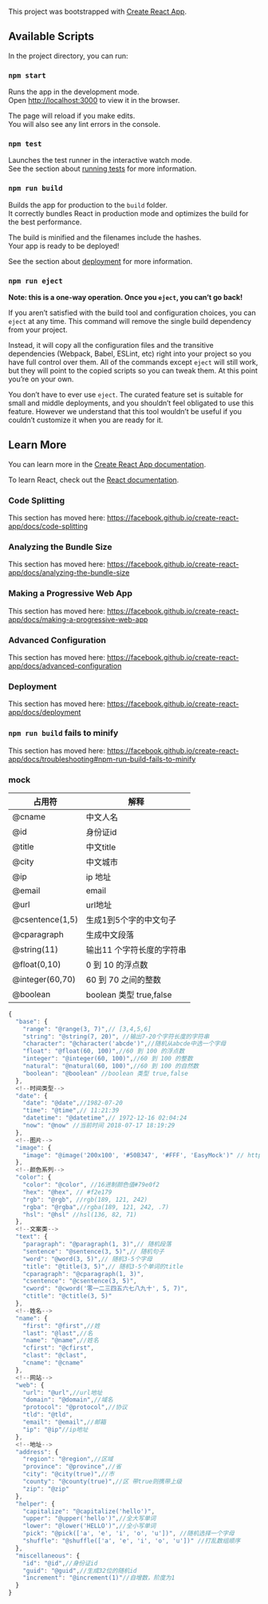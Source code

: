 This project was bootstrapped with [Create React App](https://github.com/facebook/create-react-app).

## Available Scripts

In the project directory, you can run:

### `npm start`

Runs the app in the development mode.<br>
Open [http://localhost:3000](http://localhost:3000) to view it in the browser.

The page will reload if you make edits.<br>
You will also see any lint errors in the console.

### `npm test`

Launches the test runner in the interactive watch mode.<br>
See the section about [running tests](https://facebook.github.io/create-react-app/docs/running-tests) for more information.

### `npm run build`

Builds the app for production to the `build` folder.<br>
It correctly bundles React in production mode and optimizes the build for the best performance.

The build is minified and the filenames include the hashes.<br>
Your app is ready to be deployed!

See the section about [deployment](https://facebook.github.io/create-react-app/docs/deployment) for more information.

### `npm run eject`

**Note: this is a one-way operation. Once you `eject`, you can’t go back!**

If you aren’t satisfied with the build tool and configuration choices, you can `eject` at any time. This command will remove the single build dependency from your project.

Instead, it will copy all the configuration files and the transitive dependencies (Webpack, Babel, ESLint, etc) right into your project so you have full control over them. All of the commands except `eject` will still work, but they will point to the copied scripts so you can tweak them. At this point you’re on your own.

You don’t have to ever use `eject`. The curated feature set is suitable for small and middle deployments, and you shouldn’t feel obligated to use this feature. However we understand that this tool wouldn’t be useful if you couldn’t customize it when you are ready for it.

## Learn More

You can learn more in the [Create React App documentation](https://facebook.github.io/create-react-app/docs/getting-started).

To learn React, check out the [React documentation](https://reactjs.org/).

### Code Splitting

This section has moved here: https://facebook.github.io/create-react-app/docs/code-splitting

### Analyzing the Bundle Size

This section has moved here: https://facebook.github.io/create-react-app/docs/analyzing-the-bundle-size

### Making a Progressive Web App

This section has moved here: https://facebook.github.io/create-react-app/docs/making-a-progressive-web-app

### Advanced Configuration

This section has moved here: https://facebook.github.io/create-react-app/docs/advanced-configuration

### Deployment

This section has moved here: https://facebook.github.io/create-react-app/docs/deployment

### `npm run build` fails to minify

This section has moved here: https://facebook.github.io/create-react-app/docs/troubleshooting#npm-run-build-fails-to-minify

### mock
|占用符 |	解释 |
|--- | --- |
|@cname |	中文人名 |
|@id |	身份证id |
|@title |	中文title |
|@city |	中文城市 |
|@ip |	ip 地址 |
|@email |	email |
|@url |	url地址 |
|@csentence(1,5) |	生成1到5个字的中文句子 |
|@cparagraph |	生成中文段落 |
|@string(11) |	输出11 个字符长度的字符串 |
|@float(0,10) |	0 到 10 的浮点数 |
|@integer(60,70) |	60 到 70 之间的整数 |
|@boolean |	boolean 类型 true,false |
```js
{
  "base": {
    "range": "@range(3, 7)",// [3,4,5,6]
    "string": "@string(7, 20)", //输出7-20个字符长度的字符串
    "character": "@character('abcde')",//随机从abcde中选一个字母
    "float": "@float(60, 100)",//60 到 100 的浮点数
    "integer": "@integer(60, 100)",//60 到 100 的整数
    "natural": "@natural(60, 100)",//60 到 100 的自然数
    "boolean": "@boolean" //boolean 类型 true,false
  },
  <!--时间类型-->
  "date": {
    "date": "@date",//1982-07-20
    "time": "@time",// 11:21:39
    "datetime": "@datetime",// 1972-12-16 02:04:24
    "now": "@now" //当前时间 2018-07-17 18:19:29
  },
  <!--图片-->
  "image": {
    "image": "@image('200x100', '#50B347', '#FFF', 'EasyMock')" // https://dummyimage.com/200x100/50B347/FFF&text=EasyMock 尺寸 背景 文字颜色 提示信息
  },
  <!--颜色系列-->
  "color": {
    "color": "@color", //16进制颜色值#79e0f2
    "hex": "@hex", // #f2e179
    "rgb": "@rgb", //rgb(189, 121, 242)
    "rgba": "@rgba",//rgba(189, 121, 242, .7)
    "hsl": "@hsl" //hsl(136, 82, 71)
  },
  <!--文案类-->
  "text": {
    "paragraph": "@paragraph(1, 3)",// 随机段落
    "sentence": "@sentence(3, 5)",// 随机句子
    "word": "@word(3, 5)",// 随机3-5个字母
    "title": "@title(3, 5)",// 随机3-5个单词的title
    "cparagraph": "@cparagraph(1, 3)",
    "csentence": "@csentence(3, 5)",
    "cword": "@cword('零一二三四五六七八九十', 5, 7)",
    "ctitle": "@ctitle(3, 5)"
  },
  <!--姓名-->
  "name": {
    "first": "@first",//姓
    "last": "@last",//名
    "name": "@name",//姓名
    "cfirst": "@cfirst",
    "clast": "@clast",
    "cname": "@cname"
  },
  <!--网站-->
  "web": {
    "url": "@url",//url地址
    "domain": "@domain",//域名
    "protocol": "@protocol",//协议
    "tld": "@tld",
    "email": "@email",//邮箱
    "ip": "@ip"//ip地址
  },
  <!--地址-->
  "address": {
    "region": "@region",//区域
    "province": "@province",//省
    "city": "@city(true)",//市
    "county": "@county(true)",//区 带true则携带上级
    "zip": "@zip"
  },
  "helper": {
    "capitalize": "@capitalize('hello')",
    "upper": "@upper('hello')",//全大写单词
    "lower": "@lower('HELLO')",//全小写单词
    "pick": "@pick(['a', 'e', 'i', 'o', 'u'])", //随机选择一个字母
    "shuffle": "@shuffle(['a', 'e', 'i', 'o', 'u'])" //打乱数组顺序
  },
  "miscellaneous": {
    "id": "@id",//身份证id
    "guid": "@guid",//生成32位的随机id
    "increment": "@increment(1)"//自增数，阶度为1
  }
}
```